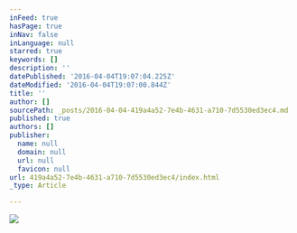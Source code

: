 ```yaml
---
inFeed: true
hasPage: true
inNav: false
inLanguage: null
starred: true
keywords: []
description: ''
datePublished: '2016-04-04T19:07:04.225Z'
dateModified: '2016-04-04T19:07:00.844Z'
title: ''
author: []
sourcePath: _posts/2016-04-04-419a4a52-7e4b-4631-a710-7d5530ed3ec4.md
published: true
authors: []
publisher:
  name: null
  domain: null
  url: null
  favicon: null
url: 419a4a52-7e4b-4631-a710-7d5530ed3ec4/index.html
_type: Article

---
```

![](https://the-grid-user-content.s3-us-west-2.amazonaws.com/b45ea433-499c-4283-8154-7dc089080e70.jpg)